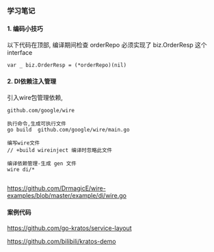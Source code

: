 ### 学习笔记

#### 1. 编码小技巧

以下代码在顶部, 编译期间检查 orderRepo 必须实现了 biz.OrderResp 这个interface
```
var _ biz.OrderResp = (*orderRepo)(nil)
```

#### 2. DI依赖注入管理
引入wire包管理依赖, 
```
github.com/google/wire

执行命令,生成可执行文件
go build  github.com/google/wire/main.go 

编写wire文件
// +build wireinject 编译时忽略此文件

编译依赖管理-生成 gen 文件
wire di/*


```

https://github.com/DrmagicE/wire-examples/blob/master/example/di/wire.go



#### 案例代码
https://github.com/go-kratos/service-layout

https://github.com/bilibili/kratos-demo